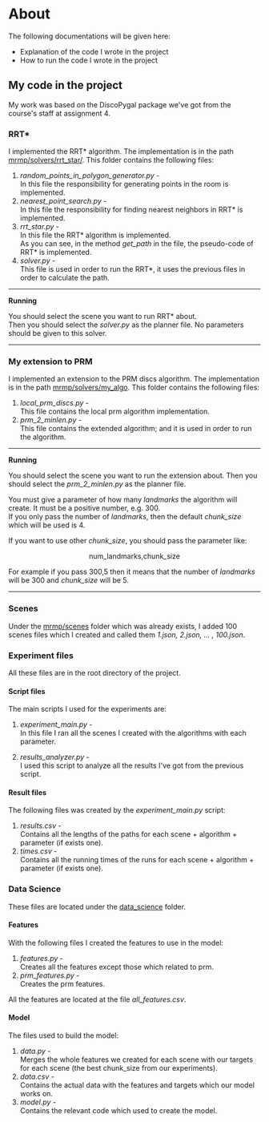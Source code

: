 # About

The following documentations will be given here:

* Explanation of the code I wrote in the project
* How to run the code I wrote in the project

## My code in the project

My work was based on the DiscoPygal package we've got from the
course's staff at assignment 4.<br />

### RRT*

I implemented the RRT* algorithm.
The implementation is in the path
[mrmp/solvers/rrt_star/](https://github.com/TomerEpshtein/robotics_project/tree/master/mrmp/solvers/rrt_star).
This folder contains the following files:

1. <em>random_points_in_polygon_generator.py</em> -<br />
    In this file the responsibility for generating 
   points in the room is implemented.
2. <em>nearest_point_search.py</em> -<br/>
    In this file the responsibility for finding 
   nearest neighbors in RRT* is implemented.
3. <em>rrt_star.py</em> -<br />
    In this file the RRT* algorithm is implemented.<br />
    As you can see, in the method *get_path* in the file, 
   the pseudo-code of RRT* is implemented.
4. <em>solver.py</em> -<br/>
   This file is used in order to run the RRT*,
   it uses the previous files in order to calculate
    the path.

---
**Running**

You should select the scene you want to run RRT* about.
<br />Then you should select the <em>solver.py</em> as the planner file.
No parameters should be given to this solver.


---

### My extension to PRM

I implemented an extension to the PRM discs algorithm.
The implementation is in the path
[mrmp/solvers/my_algo](https://github.com/TomerEpshtein/robotics_project/tree/master/mrmp/solvers/my_algo).
This folder contains the following files:

1. <em>local_prm_discs.py</em> -<br />
   This file contains the local prm algorithm implementation.
2. <em>prm_2_minlen.py</em> -<br/>
    This file contains the extended algorithm; and it is used in order to run 
   the algorithm.

---
**Running**

You should select the scene you want to run the extension about.
Then you should select the <em>prm_2_minlen.py</em> as the planner file.

You must give a parameter of how many *landmarks* the algorithm will create.
It must be a positive number, e.g. 300.
<br/>If you only pass the number of *landmarks*, then the default *chunk_size*
which will be used is 4.

If you want to use other *chunk_size*, you should pass the parameter like:
<br/>
<p align="center">num_landmarks,chunk_size</p>

For example if you pass 300,5 then it means that the number of
*landmarks* will be 300
and *chunk_size* will be 5.

---

### Scenes

Under the [mrmp/scenes](https://github.com/TomerEpshtein/robotics_project/tree/master/mrmp/scenes) folder which was already exists,
I added 100 scenes files which I created and called them
<em>1.json, 2.json, ... , 100.json</em>.

### Experiment files

All these files are in the root directory of the project. 

#### Script files

The main scripts I used for the experiments are:

1. <em>experiment_main.py</em> -<br />
   In this file I ran all the scenes I created with
    the algorithms with each parameter.

2. <em>results_analyzer.py</em> -<br />
    I used this script to analyze all the results
    I've got from the previous script.

#### Result files

The following files was created by the <em>experiment_main.py</em>
script:

1. <em>results.csv</em> - <br/>
   Contains all the lengths of the paths for each
    scene + algorithm + parameter (if exists one).
2. <em>times.csv</em> -<br/>
   Contains all the running times of the runs for each
    scene + algorithm + parameter (if exists one).

### Data Science

These files are located under the [data_science](https://github.com/TomerEpshtein/robotics_project/tree/master/data_science)
folder.

#### Features

With the following files I created the features to use in the model:

1. <em>features.py</em> -<br/>
    Creates all the features except those which related to prm.
2. <em>prm_features.py</em> -<br/>
    Creates the prm features.

All the features are located at the file <em>all_features.csv</em>.

#### Model

The files used to build the model:

1. <em>data.py</em> -<br />
   Merges the whole features we created for each scene with our targets
   for each scene (the best chunk_size from our experiments).
2. <em>data.csv</em> -<br />
   Contains the actual data with the features and targets which
   our model works on.
3. <em>model.py</em> -<br />
   Contains the relevant code which used to create the model.
